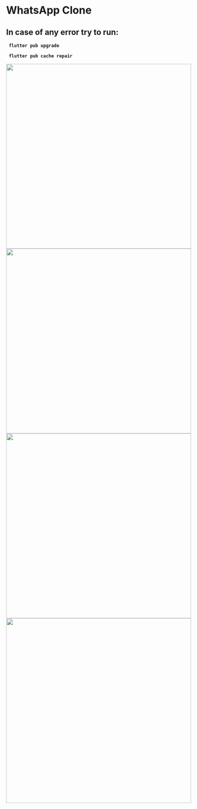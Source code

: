 # WhatsApp Clone
## In case of any error try to run: 
<p> <b> <code> flutter pub upgrade </code> </b> </p>
<p> <b> <code> flutter pub cache repair </code> </b> </p>


<div class="d-flex">
    <img src="https://github.com/user-attachments/assets/8c862e59-c11c-47b7-8a99-f0fb97b1bac2" height="500"/>
    <img src="https://github.com/user-attachments/assets/b6e77da3-6de9-4433-834e-428d0bc90ddd" height="500"/>
    <img src="https://github.com/user-attachments/assets/b6622cd9-d9a0-43c0-9467-2609c871ebb8" height="500"/>
  <img src="https://github.com/user-attachments/assets/7d93e51d-8033-4261-9631-2e2dc11dc527" height="500"/>
</div>
